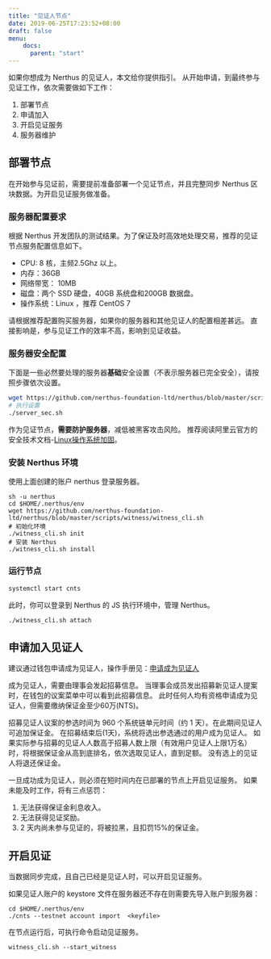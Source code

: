 ```yaml
---
title: "见证人节点"
date: 2019-06-25T17:23:52+08:00
draft: false
menu:
    docs:
      parent: "start"
---
```


如果你想成为 Nerthus 的见证人，本文给你提供指引。
从开始申请，到最终参与见证工作，依次需要做如下工作：

1. 部署节点
2. 申请加入
3. 开启见证服务
4. 服务器维护

## 部署节点

在开始参与见证前，需要提前准备部署一个见证节点，并且完整同步 Nerthus 区块数据。为开启见证服务做准备。

### 服务器配置要求

根据 Nerthus 开发团队的测试结果。为了保证及时高效地处理交易，推荐的见证节点服务配置信息如下。

+ CPU: 8 核，主频2.5Ghz 以上。
+ 内存：36GB
+ 网络带宽： 10MB
+ 磁盘：两个 SSD 硬盘，40GB 系统盘和200GB 数据盘。
+ 操作系统：Linux ，推荐 CentOS 7

请根据推荐配置购买服务器，如果你的服务器和其他见证人的配置相差甚远。
直接影响是，参与见证工作的效率不高，影响到见证收益。

### 服务器安全配置

下面是一些必然要处理的服务器**基础**安全设置（不表示服务器已完全安全），请按照步骤依次设置。

```sh
wget https://github.com/nerthus-foundation-ltd/nerthus/blob/master/scripts/witness/server_sec.sh
# 执行设置
./server_sec.sh
```

作为见证节点，**需要防护服务器**，减低被黑客攻击风险。
推荐阅读阿里云官方的安全技术文档-[Linux操作系统加固](https://help.aliyun.com/knowledge_detail/49809.html)。

### 安装 Nerthus 环境

使用上面创建的账户 nerthus 登录服务器。
```
sh -u nerthus
cd $HOME/.nerthus/env
wget https://github.com/nerthus-foundation-ltd/nerthus/blob/master/scripts/witness/witness_cli.sh
# 初始化环境
./witness_cli.sh init
# 安装 Nerthus
./witness_cli.sh install
```


### 运行节点
```sh
systemctl start cnts
```
此时，你可以登录到 Nerthus 的 JS 执行环境中，管理 Nerthus。
```sh
./witness_cli.sh attach
```

## 申请加入见证人
建议通过钱包申请成为见证人，操作手册见：[申请成为见证人](https://github.com/nerthus-foundation-ltd/wallet/wiki/Manual#申请成为用户见证人系统见证人)

成为见证人，需要由理事会发起招募信息。
当理事会成员发出招募新见证人提案时，在钱包的议案菜单中可以看到此招募信息。
此时任何人均有资格申请成为见证人，但需要缴纳保证金至少60万(NTS)。

招募见证人议案的参选时间为 960 个系统链单元时间（约 1 天）。在此期间见证人可追加保证金。
在招募结束后(1天)，系统将选出参选通过的用户成为见证人。
如果实际参与招募的见证人人数高于招募人数上限（有效用户见证人上限1万名）时，将根据保证金从高到底排名，依次选取见证人，直到足额。
没有选上的见证人将退还保证金。

一旦成功成为见证人，则必须在短时间内在已部署的节点上开启见证服务。
如果未能及时工作，将有三点惩罚：

1. 无法获得保证金利息收入。
2. 无法获得见证奖励。
3. 2 天内尚未参与见证的，将被拉黑，且扣罚15%的保证金。

## 开启见证
当数据同步完成，且自己已经是见证人时，可以开启见证服务。

如果见证人账户的 keystore 文件在服务器还不存在则需要先导入账户到服务器：
```
cd $HOME/.nerthus/env
./cnts --testnet account import  <keyfile>
```
在节点运行后，可执行命令启动见证服务。
```
witness_cli.sh --start_witness
```





